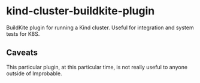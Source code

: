 # kind-cluster-buildkite-plugin

BuildKite plugin for running a Kind cluster.  Useful for integration and system tests for K8S.

## Caveats

This particular plugin, at this particular time, is not really useful to anyone outside of Improbable.
